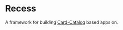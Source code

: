 Recess
=======

A framework for building [Card-Catalog](https://github.com/TxSSC/Card-Catalog) based apps on.